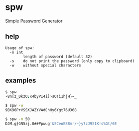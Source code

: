 # spw
Simple Password Generator

## help
```
Usage of spw:
  -n int
    	length of password (default 32)
  -s	do not print the password (only copy to clipboard)
  -w	without special characters
```

## examples

```bash
$ spw
-8n[z_DkzO;x4byPI4i]>sO!i1hjH}~_

$ spw -w
9BX96PrVSSXJAZYVAdChHy6Ygt76U368

$ spw -n 50
DJM.g}GN5zj.0##Ppwug'&SCeoE8Bmr/~}y7zJ9S1K!s%Gt/6E
```
